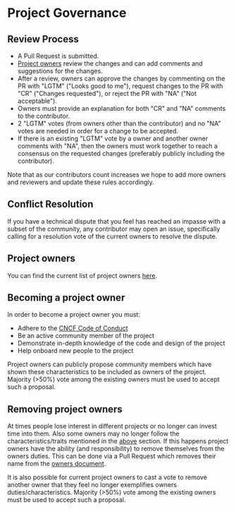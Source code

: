 # Project Governance

## Review Process

* A Pull Request is submitted.
* [Project owners](owners.md) review the changes and can add comments and suggestions for the changes.
* After a review, owners can approve the changes by commenting on the PR with "LGTM" ("Looks good to me"),
request changes to the PR with "CR" ("Changes requested"), or reject the PR with "NA" ("Not acceptable").
* Owners must provide an explanation for both "CR" and "NA" comments to the contributor.
* 2 "LGTM" votes (from owners other than the contributor) and no "NA" votes are needed in order for a change to be accepted.
* If there is an existing "LGTM" vote by a owner and another owner comments with "NA", then
the owners must work together to reach a consensus on the requested changes (preferably publicly including the contributor).

Note that as our contributors count increases we hope to add more owners and reviewers and update these rules accordingly.

## Conflict Resolution

If you have a technical dispute that you feel has reached an impasse with a
subset of the community, any contributor may open an issue, specifically
calling for a resolution vote of the current owners to resolve the dispute.

## Project owners

You can find the current list of project owners [here](owners.md).

## Becoming a project owner

In order to become a project owner you must:

* Adhere to the [CNCF Code of Conduct](https://github.com/cncf/foundation/blob/master/code-of-conduct.md)
* Be an active community member of the project
* Demonstrate in-depth knowledge of the code and design of the project
* Help onboard new people to the project

Project owners can publicly propose community
members which have shown these characteristics to be included as owners of the project. 
Majority (>50%) vote among the existing owners must be used to accept such a proposal.

## Removing project owners

At times people lose interest in different projects or no longer can invest time into them. Also some owners
may no longer follow the characteristics/traits mentioned in the [above](#Becoming-a-project-owner) section.
If this happens project owners have the ability (and responsibility) to remove themselves from the owners duties.
This can be done via a Pull Request which removes their name from the [owners document](owners.md).

It is also possible for current project owners to cast a vote to remove another owner that they feel no longer exemplifies owners duties/characteristics.
Majority (>50%) vote among the existing owners must be used to accept such a proposal.
